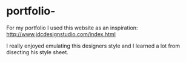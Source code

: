 # portfolio-
For my portfolio I used this website as an inspiration:
http://www.jdcdesignstudio.com/index.html

I really enjoyed emulating this designers style and I learned a lot from disecting his style sheet.
